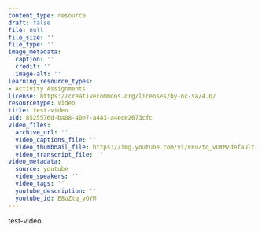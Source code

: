 ```yaml
---
content_type: resource
draft: false
file: null
file_size: ''
file_type: ''
image_metadata:
  caption: ''
  credit: ''
  image-alt: ''
learning_resource_types:
- Activity Assignments
license: https://creativecommons.org/licenses/by-nc-sa/4.0/
resourcetype: Video
title: test-video
uid: 8525576d-ba08-40e7-a443-a4ece2673cfc
video_files:
  archive_url: ''
  video_captions_file: ''
  video_thumbnail_file: https://img.youtube.com/vi/E8uZtq_vOYM/default.jpg
  video_transcript_file: ''
video_metadata:
  source: youtube
  video_speakers: ''
  video_tags: ''
  youtube_description: ''
  youtube_id: E8uZtq_vOYM
---
```

test-video